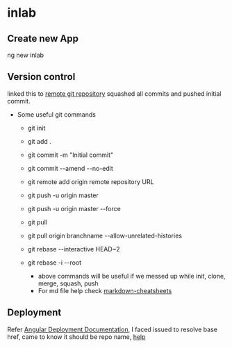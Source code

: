 # inlab

## Create new App

ng new inlab

## Version control 

linked this to [remote git repository](https://github.com/harshkasyap/inlab) squashed all commits and pushed initial commit.

* Some useful git commands

    * git init
    * git add .
    * git commit -m "Initial commit"
    * git commit --amend --no-edit
    * git remote add origin remote repository URL
    * git push -u origin master
    * git push -u origin master --force
    * git pull
    * git pull origin branchname --allow-unrelated-histories
    * git rebase --interactive HEAD~2
    * git rebase -i --root

        * above commands will be useful if we messed up while init, clone, merge, squash, push
        * For md file help check [markdown-cheatsheets](https://github.com/tchapi/markdown-cheatsheet/blob/master/README.md)

## Deployment

Refer [Angular Deployment Documentation](https://angular.io/guide/deployment),
I faced issued to resolve base href, came to know it should be repo name, [help](https://github.com/angular/angular-cli/issues/1080)